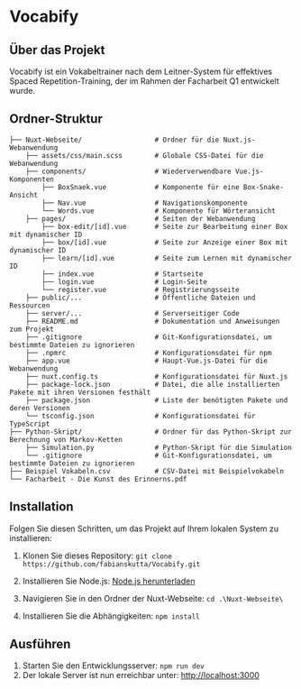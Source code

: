 # Vocabify

## Über das Projekt

Vocabify ist ein Vokabeltrainer nach dem Leitner-System für effektives Spaced Repetition-Training, der im Rahmen der Facharbeit Q1 entwickelt wurde.

## Ordner-Struktur
    ├── Nuxt-Webseite/                  # Ordner für die Nuxt.js-Webanwendung
        ├── assets/css/main.scss        # Globale CSS-Datei für die Webanwendung
        ├── components/                 # Wiederverwendbare Vue.js-Komponenten
            ├── BoxSnaek.vue            # Komponente für eine Box-Snake-Ansicht
            ├── Nav.vue                 # Navigationskomponente
            └── Words.vue               # Komponente für Wörteransicht
        ├── pages/                      # Seiten der Webanwendung
            ├── box-edit/[id].vue       # Seite zur Bearbeitung einer Box mit dynamischer ID
            ├── box/[id].vue            # Seite zur Anzeige einer Box mit dynamischer ID
            ├── learn/[id].vue          # Seite zum Lernen mit dynamischer ID
            ├── index.vue               # Startseite
            ├── login.vue               # Login-Seite
            └── register.vue            # Registrierungsseite
        ├── public/...                  # Öffentliche Dateien und Ressourcen
        ├── server/...                  # Serverseitiger Code
        ├── README.md                   # Dokumentation und Anweisungen zum Projekt
        ├── .gitignore                  # Git-Konfigurationsdatei, um bestimmte Dateien zu ignorieren
        ├── .npmrc                      # Konfigurationsdatei für npm
        ├── app.vue                     # Haupt-Vue.js-Datei für die Webanwendung
        ├── nuxt.config.ts              # Konfigurationsdatei für Nuxt.js
        ├── package-lock.json           # Datei, die alle installierten Pakete mit ihren Versionen festhält
        ├── package.json                # Liste der benötigten Pakete und deren Versionen
        └── tsconfig.json               # Konfigurationsdatei für TypeScript
    ├── Python-Skript/                  # Ordner für das Python-Skript zur Berechnung von Markov-Ketten
        ├── Simulation.py               # Python-Skript für die Simulation
        └── .gitignore                  # Git-Konfigurationsdatei, um bestimmte Dateien zu ignorieren
    ├── Beispiel Vokabeln.csv           # CSV-Datei mit Beispielvokabeln
    └── Facharbeit - Die Kunst des Erinnerns.pdf


## Installation

Folgen Sie diesen Schritten, um das Projekt auf Ihrem lokalen System zu installieren:

1. Klonen Sie dieses Repository: `git clone https://github.com/fabianskutta/Vocabify.git`

2. Installieren Sie Node.js: [Node.js herunterladen](https://nodejs.org/en/download/current)

3. Navigieren Sie in den Ordner der Nuxt-Webseite: `cd .\Nuxt-Webseite\`

4. Installieren Sie die Abhängigkeiten: `npm install`

## Ausführen

1. Starten Sie den Entwicklungsserver: `npm run dev`
2. Der lokale Server ist nun erreichbar unter: [http://localhost:3000](http://localhost:3000)
